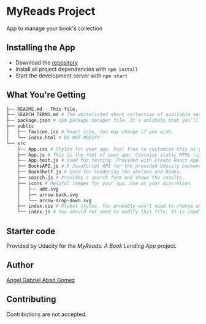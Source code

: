 # MyReads Project
  App to manage your book's collection

## Installing the App

  * Download the [repository](https://github.com/angelabadgomez/reactnd-project-myreads-starter)
  * Install all project dependencies with `npm install`
  * Start the development server with `npm start`

## What You're Getting
```bash
├── README.md - This file.
├── SEARCH_TERMS.md # The whitelisted short collection of available search terms for you to use with your app.
├── package.json # npm package manager file. It's unlikely that you'll need to modify this.
├── public
│   ├── favicon.ico # React Icon, You may change if you wish.
│   └── index.html # DO NOT MODIFY
└── src
    ├── App.css # Styles for your app. Feel free to customize this as you desire.
    ├── App.js # This is the root of your app. Contains static HTML right now.
    ├── App.test.js # Used for testing. Provided with Create React App. Testing is encouraged, but not required.
    ├── BooksAPI.js # A JavaScript API for the provided Udacity backend. Instructions for the methods are below.
    ├── BookShelf.js # Used for rendering the shelves and books.
    ├── search.js # Provides a search form and shows the results.
    ├── icons # Helpful images for your app. Use at your discretion.
    │   ├── add.svg
    │   ├── arrow-back.svg
    │   └── arrow-drop-down.svg
    ├── index.css # Global styles. You probably won't need to change anything here.
    └── index.js # You should not need to modify this file. It is used for DOM rendering only.
```
## Starter code
  Provided by Udacity for the _MyReads: A Book Lending App_ project.

## Author
  [Angel Gabriel Abad Gomez](https://github.com/angelabadgomez/)

## Contributing
  Contributions are not accepted.
